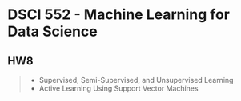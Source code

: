 # DSCI 552 - Machine Learning for Data Science

## HW8

> - Supervised, Semi-Supervised, and Unsupervised Learning
> - Active Learning Using Support Vector Machines
